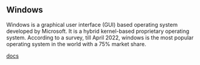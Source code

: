 ## Windows
Windows is a graphical user interface (GUI) based operating system developed by Microsoft. It is a hybrid kernel-based proprietary operating system. According to a survey, till April 2022, windows is the most popular operating system in the world with a 75% market share.

[docs](https://learn.microsoft.com/en-us/windows/)